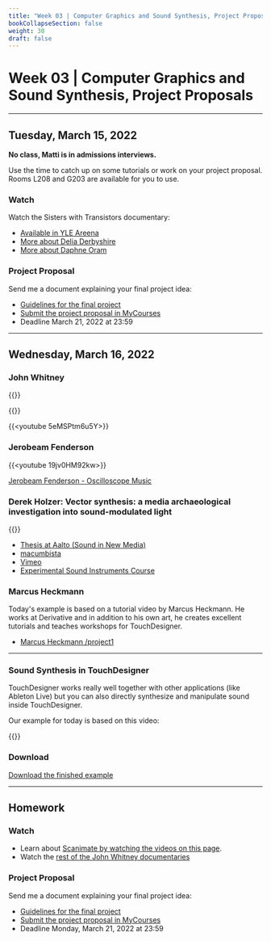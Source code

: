 ```yaml
---
title: "Week 03 | Computer Graphics and Sound Synthesis, Project Proposals"
bookCollapseSection: false
weight: 30
draft: false
---
```


# Week 03 | Computer Graphics and Sound Synthesis, Project Proposals

---

## Tuesday, March 15, 2022

**No class, Matti is in admissions interviews.**

Use the time to catch up on some tutorials or work on your project proposal. Rooms L208 and G203 are available for you to use.

### Watch

Watch the Sisters with Transistors documentary:

- [Available in YLE Areena](https://areena.yle.fi/1-50787806)
- [More about Delia Derbyshire](https://learn.newmedia.dog/courses/audiovisual-studio/av-timeline/delia-derbyshire/)
- [More about Daphne Oram](https://learn.newmedia.dog/courses/audiovisual-studio/av-timeline/daphne-oram/)

### Project Proposal

Send me a document explaining your final project idea:

- [Guidelines for the final project](../final-project/)
- [Submit the project proposal in MyCourses](https://mycourses.aalto.fi/course/view.php?id=34164&section=1)
- Deadline March 21, 2022 at 23:59

---

## Wednesday, March 16, 2022

### John Whitney

{{<youtube uunwKF7AUkc>}}

{{<youtube cP5Mj6ZvZJc>}}

{{<youtube 5eMSPtm6u5Y>}}

### Jerobeam Fenderson

{{<youtube 19jv0HM92kw>}}

[Jerobeam Fenderson - Oscilloscope Music](https://oscilloscopemusic.com)

### Derek Holzer: Vector synthesis: a media archaeological investigation into sound-modulated light

{{<youtube YxFD2eySg0M>}}

- [Thesis at Aalto (Sound in New Media)](https://aaltodoc.aalto.fi/handle/123456789/38066)
- [macumbista](https://macumbista.net/)
- [Vimeo](https://vimeo.com/macumbista)
- [Experimental Sound Instruments Course](https://courses.aalto.fi/s/course/a053X000012QzMwQAK/experimental-sound-instruments?language=en_US)

### Marcus Heckmann

Today's example is based on a tutorial video by Marcus Heckmann. He works at Derivative and in addition to his own art, he creates excellent tutorials and teaches workshops for TouchDesigner.

- [Marcus Heckmann /project1](https://project1.net/)

---

### Sound Synthesis in TouchDesigner

TouchDesigner works really well together with other applications (like Ableton Live) but you can also directly synthesize and manipulate sound inside TouchDesigner.

Our example for today is based on this video:

{{<youtube lY1wMF9jQQo>}}

### Download

[Download the finished example](./files/w3-sound_synthesis.zip)

---

## Homework

### Watch

- Learn about [Scanimate by watching the videos on this page](../av-timeline/scanimate).
- Watch the [rest of the John Whitney documentaries](../av-timeline/john-whitney)

### Project Proposal

Send me a document explaining your final project idea:

- [Guidelines for the final project](../final-project/)
- [Submit the project proposal in MyCourses](https://mycourses.aalto.fi/course/view.php?id=34164&section=1)
- Deadline Monday, March 21, 2022 at 23:59